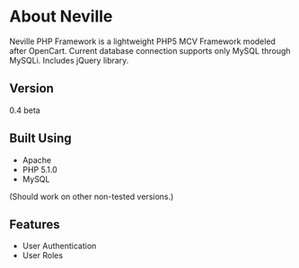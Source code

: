 About Neville
=============

Neville PHP Framework is a lightweight PHP5 MCV Framework modeled after OpenCart. Current database connection supports only MySQL through MySQLi. Includes jQuery library.

Version
-------
0.4 beta

Built Using
-----------
* Apache
* PHP 5.1.0
* MySQL

(Should work on other non-tested versions.)

Features
--------
* User Authentication
* User Roles